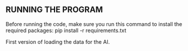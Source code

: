 ## RUNNING THE PROGRAM
Before running the code, make sure you run this command to install the required packages:
pip install -r requirements.txt

First version of loading the data for the AI.

